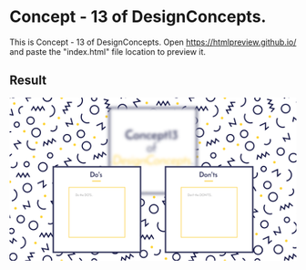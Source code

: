 Concept - 13 of DesignConcepts.
==============================

This is Concept - 13 of DesignConcepts.
Open https://htmlpreview.github.io/ and paste the "index.html" file location to preview it.

Result
-----------
<p align="center">
  <img src="c13.png"/>
</p>

